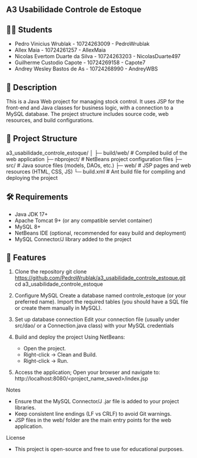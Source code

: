 ## A3 Usabilidade Controle de Estoque

## 🧑‍🏫 Students
- Pedro Vinicius Wrublak - 10724263009 - PedroWrublak
- Allex Maia - 10724261257 - AllexMaia
- Nicolas Evertom Duarte da Silva - 10724263203 - NicolasDuarte497
- Guilherme Custodio Capote - 10724269158 - Capote7
- Andrey Wesley Bastos de As - 10724268990 - AndreyWBS

## 📜 Description
This is a Java Web project for managing stock control. It uses JSP for the front-end and Java classes for business logic, with a connection to a MySQL database. The project structure includes source code, web resources, and build configurations.

## 📂 Project Structure
a3_usabilidade_controle_estoque/
│
├─ build/web/        # Compiled build of the web application
├─ nbproject/        # NetBeans project configuration files
├─ src/              # Java source files (models, DAOs, etc.)
├─ web/              # JSP pages and web resources (HTML, CSS, JS)
└─ build.xml         # Ant build file for compiling and deploying the project

## 🛠 Requirements
- Java JDK 17+
- Apache Tomcat 9+ (or any compatible servlet container)
- MySQL 8+
- NetBeans IDE (optional, recommended for easy build and deployment)
- MySQL Connector/J library added to the project

## 🚀 Features
  1. Clone the repository
    git clone https://github.com/PedroWrublak/a3_usabilidade_controle_estoque.git
    cd a3_usabilidade_controle_estoque

  2. Configure MySQL
     Create a database named controle_estoque (or your preferred name).
     Import the required tables (you should have a SQL file or create them manually in MySQL).

  3. Set up database connection
     Edit your connection file (usually under src/dao/ or a Connection.java class) with your MySQL credentials

  4. Build and deploy the project
     Using NetBeans:
     - Open the project.
     - Right-click → Clean and Build.
     - Right-click → Run.

  5. Access the application;
     Open your browser and navigate to:
     http://localhost:8080/<project_name_saved>/index.jsp

Notes
- Ensure that the MySQL Connector/J .jar file is added to your project libraries.
- Keep consistent line endings (LF vs CRLF) to avoid Git warnings.
- JSP files in the web/ folder are the main entry points for the web application.

License
- This project is open-source and free to use for educational purposes.

     


